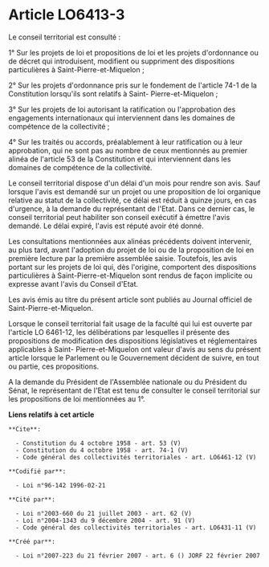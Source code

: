 # Article LO6413-3

Le conseil territorial est consulté : 

1° Sur les projets de loi et propositions de loi et les projets d'ordonnance ou de décret qui introduisent, modifient ou
suppriment des dispositions particulières à Saint-Pierre-et-Miquelon ; 

2° Sur les projets d'ordonnance pris sur le fondement de l'article 74-1 de la Constitution lorsqu'ils sont relatifs à Saint-
Pierre-et-Miquelon ; 

3° Sur les projets de loi autorisant la ratification ou l'approbation des engagements internationaux qui interviennent dans
les domaines de compétence de la collectivité ; 

4° Sur les traités ou accords, préalablement à leur ratification ou à leur approbation, qui ne sont pas au nombre de ceux
mentionnés au premier alinéa de l'article 53 de la Constitution et qui interviennent dans les domaines de compétence de la
collectivité. 

Le conseil territorial dispose d'un délai d'un mois pour rendre son avis. Sauf lorsque l'avis est demandé sur un projet ou
une proposition de loi organique relative au statut de la collectivité, ce délai est réduit à quinze jours, en cas d'urgence,
à la demande du représentant de l'Etat. Dans ce dernier cas, le conseil territorial peut habiliter son conseil exécutif à
émettre l'avis demandé. Le délai expiré, l'avis est réputé avoir été donné. 

Les consultations mentionnées aux alinéas précédents doivent intervenir, au plus tard, avant l'adoption du projet de loi ou
de la proposition de loi en première lecture par la première assemblée saisie. Toutefois, les avis portant sur les projets de
loi qui, dès l'origine, comportent des dispositions particulières à Saint-Pierre-et-Miquelon sont rendus de façon implicite
ou expresse avant l'avis du Conseil d'Etat. 

Les avis émis au titre du présent article sont publiés au Journal officiel de Saint-Pierre-et-Miquelon. 

Lorsque le conseil territorial fait usage de la faculté qui lui est ouverte par l'article LO 6461-12, les délibérations par
lesquelles il présente des propositions de modification des dispositions législatives et réglementaires applicables à Saint-
Pierre-et-Miquelon ont valeur d'avis au sens du présent article lorsque le Parlement ou le Gouvernement décident de suivre,
en tout ou partie, ces propositions. 

A la demande du Président de l'Assemblée nationale ou du Président du Sénat, le représentant de l'Etat est tenu de consulter
le conseil territorial sur les propositions de loi mentionnées au 1°.

**Liens relatifs à cet article**

	**Cite**:

	  - Constitution du 4 octobre 1958 - art. 53 (V)
	  - Constitution du 4 octobre 1958 - art. 74-1 (V)
	  - Code général des collectivités territoriales - art. LO6461-12 (V)

	**Codifié par**:

	  - Loi n°96-142 1996-02-21

	**Cité par**:

	  - Loi n°2003-660 du 21 juillet 2003 - art. 62 (V)
	  - Loi n°2004-1343 du 9 décembre 2004 - art. 91 (V)
	  - Code général des collectivités territoriales - art. LO6431-11 (V)

	**Créé par**:

	  - Loi n°2007-223 du 21 février 2007 - art. 6 () JORF 22 février 2007
